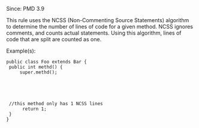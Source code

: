 Since: PMD 3.9

This rule uses the NCSS (Non-Commenting Source Statements) algorithm to determine the number of lines
of code for a given method. NCSS ignores comments, and counts actual statements. Using this algorithm,
lines of code that are split are counted as one.

Example(s):
```
public class Foo extends Bar {
 public int methd() {
     super.methd();





 //this method only has 1 NCSS lines
      return 1;
 }
}
```

